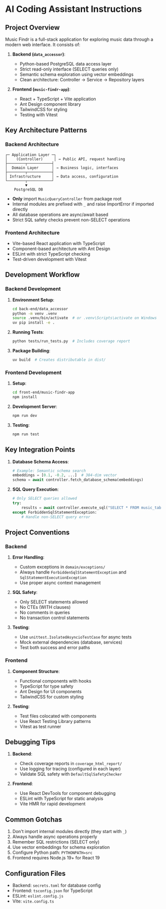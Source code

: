 # AI Coding Assistant Instructions

## Project Overview
Music Findr is a full-stack application for exploring music data through a modern web interface. It consists of:

1. **Backend (`data_accessor`)**:
   - Python-based PostgreSQL data access layer
   - Strict read-only interface (SELECT queries only)
   - Semantic schema exploration using vector embeddings
   - Clean architecture: Controller → Service → Repository layers

2. **Frontend (`music-findr-app`)**:
   - React + TypeScript + Vite application
   - Ant Design component library
   - TailwindCSS for styling
   - Testing with Vitest

## Key Architecture Patterns

### Backend Architecture

```
┌─ Application Layer ─┐
│    (Controller)     │ → Public API, request handling
├────────┬───────────┤
│  Domain Layer      │ → Business logic, interfaces
├────────┬───────────┤
│ Infrastructure     │ → Data access, configuration
└────────┬───────────┘
         ▼
    PostgreSQL DB
```

- **Only** import `MusicQueryController` from package root
- Internal modules are prefixed with `_` and raise ImportError if imported directly
- All database operations are async/await based
- Strict SQL safety checks prevent non-SELECT operations

### Frontend Architecture
- Vite-based React application with TypeScript
- Component-based architecture with Ant Design
- ESLint with strict TypeScript checking
- Test-driven development with Vitest

## Development Workflow

### Backend Development
1. **Environment Setup**:
   ```bash
   cd back-end/data_accessor
   python -m venv .venv
   source .venv/bin/activate  # or .venv\Scripts\activate on Windows
   uv pip install -e .
   ```

2. **Running Tests**:
   ```bash
   python tests/run_tests.py  # Includes coverage report
   ```

3. **Package Building**:
   ```bash
   uv build  # Creates distributable in dist/
   ```

### Frontend Development
1. **Setup**:
   ```bash
   cd front-end/music-findr-app
   npm install
   ```

2. **Development Server**:
   ```bash
   npm run dev
   ```

3. **Testing**:
   ```bash
   npm run test
   ```

## Key Integration Points

1. **Database Schema Access**:
   ```python
   # Example: Semantic schema search
   embeddings = [0.1, -0.2, ...]  # 384-dim vector
   schema = await controller.fetch_database_schema(embeddings)
   ```

2. **SQL Query Execution**:
   ```python
   # Only SELECT queries allowed
   try:
       results = await controller.execute_sql("SELECT * FROM music_table")
   except ForbiddenSqlStatementException:
       # Handle non-SELECT query error
   ```

## Project Conventions

### Backend
1. **Error Handling**:
   - Custom exceptions in `domain/exceptions/`
   - Always handle `ForbiddenSqlStatementException` and `SqlStatementExecutionException`
   - Use proper async context management

2. **SQL Safety**:
   - Only SELECT statements allowed
   - No CTEs (WITH clauses)
   - No comments in queries
   - No transaction control statements

3. **Testing**:
   - Use `unittest.IsolatedAsyncioTestCase` for async tests
   - Mock external dependencies (database, services)
   - Test both success and error paths

### Frontend
1. **Component Structure**:
   - Functional components with hooks
   - TypeScript for type safety
   - Ant Design for UI components
   - TailwindCSS for custom styling

2. **Testing**:
   - Test files colocated with components
   - Use React Testing Library patterns
   - Vitest as test runner

## Debugging Tips
1. **Backend**:
   - Check coverage reports in `coverage_html_report/`
   - Use logging for tracing (configured in each layer)
   - Validate SQL safety with `DefaultSqlSafetyChecker`

2. **Frontend**:
   - Use React DevTools for component debugging
   - ESLint with TypeScript for static analysis
   - Vite HMR for rapid development

## Common Gotchas
1. Don't import internal modules directly (they start with `_`)
2. Always handle async operations properly
3. Remember SQL restrictions (SELECT only)
4. Use vector embeddings for schema exploration
5. Configure Python path: `PYTHONPATH=src`
6. Frontend requires Node.js 19+ for React 19

## Configuration Files
- Backend: `secrets.toml` for database config
- Frontend: `tsconfig.json` for TypeScript
- ESLint: `eslint.config.js`
- Vite: `vite.config.ts`